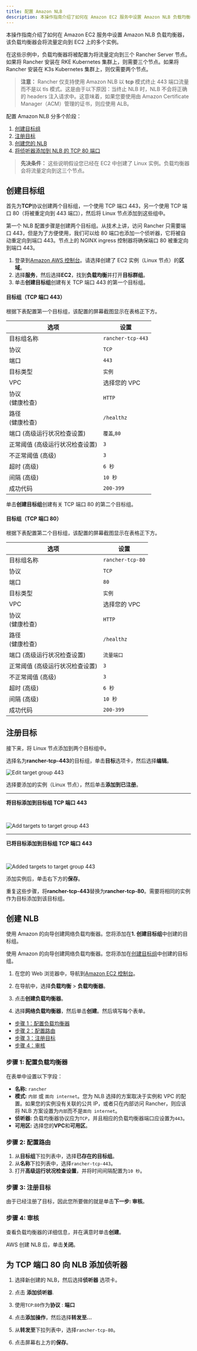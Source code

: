```yaml
---
title: 配置 Amazon NLB
description: 本操作指南介绍了如何在 Amazon EC2 服务中设置 Amazon NLB 负载均衡器，该负载均衡器会将流量定向到 EC2 上的多个实例。在这些示例中，负载均衡器将被配置为将流量定向到三个 Rancher Server 节点。如果将 Rancher 安装在 RKE Kubernetes 集群上，则需要三个节点。如果将 Rancher 安装在 K3s Kubernetes 集群上，则仅需要两个节点Rancher 仅支持使用 Amazon NLB 以 tcp 模式终止 443 端口流量而不是以 tls 模式。这是由于以下原因：当终止 NLB 时，NLB 不会将正确的 headers 注入请求中。这意味着，如果您要使用由 Amazon Certificate Manager（ACM）管理的证书，则应使用 ALB。
---
```


本操作指南介绍了如何在 Amazon EC2 服务中设置 Amazon NLB 负载均衡器，该负载均衡器会将流量定向到 EC2 上的多个实例。

在这些示例中，负载均衡器将被配置为将流量定向到三个 Rancher Server 节点。如果将 Rancher 安装在 RKE Kubernetes 集群上，则需要三个节点。如果将 Rancher 安装在 K3s Kubernetes 集群上，则仅需要两个节点。

> **注意：** Rancher 仅支持使用 Amazon NLB 以 **tcp** 模式终止 443 端口流量而不是以 tls 模式。这是由于以下原因：当终止 NLB 时，NLB 不会将正确的 headers 注入请求中。这意味着，如果您要使用由 Amazon Certificate Manager（ACM）管理的证书，则应使用 ALB。

配置 Amazon NLB 分多个阶段：

1. [创建目标组](#创建目标组)
2. [注册目标](#注册目标)
3. [创建您的 NLB](#创建-nlb)
4. [将侦听器添加到 NLB 的 TCP 80 端口](#为-tcp-端口-80-向-nlb-添加侦听器)

> **先决条件：** 这些说明假设您已经在 EC2 中创建了 Linux 实例。负载均衡器会将流量定向到这三个节点。

## 创建目标组

首先为**TCP**协议创建两个目标组，一个使用 TCP 端口 443，另一个使用 TCP 端口 80（将被重定向到 443 端口），然后将 Linux 节点添加到这些组中。

第一个 NLB 配置步骤是创建两个目标组。从技术上讲，访问 Rancher 只需要端口 443，但是为了方便使用，我们可以给 80 端口也添加一个侦听器，它将被自动重定向到端口 443。节点上的 NGINX ingress 控制器将确保端口 80 被重定向到端口 443。

1. 登录到[Amazon AWS 控制台](https://console.aws.amazon.com/ec2/)。请选择创建了 EC2 实例（Linux 节点）的**区域**。
2. 选择**服务**，然后选择**EC2**，找到**负载均衡**并打开**目标群组**。
3. 单击**创建目标组**创建有关 TCP 端口 443 的第一个目标组。

#### 目标组（TCP 端口 443）

根据下表配置第一个目标组，该配置的屏幕截图显示在表格正下方。

| 选项                            | 设置              |
| ------------------------------- | ----------------- |
| 目标组名称                      | `rancher-tcp-443` |
| 协议                            | `TCP`             |
| 端口                            | `443`             |
| 目标类型                        | `实例`            |
| VPC                             | 选择您的 VPC      |
| 协议<br/>(健康检查)             | `HTTP`            |
| 路径<br/>(健康检查)             | `/healthz`        |
| 端口 (高级运行状况检查设置)     | `覆盖`,`80`       |
| 正常阈值 (高级运行状况检查设置) | `3`               |
| 不正常阈值 (高级)               | `3`               |
| 超时 (高级)                     | `6 秒`            |
| 间隔 (高级)                     | `10 秒`           |
| 成功代码                        | `200-399`         |

单击**创建目标组**创建有关 TCP 端口 80 的第二个目标组。

#### 目标组（TCP 端口 80）

根据下表配置第二个目标组，该配置的屏幕截图显示在表格正下方。

| 选项                            | 设置             |
| ------------------------------- | ---------------- |
| 目标组名称                      | `rancher-tcp-80` |
| 协议                            | `TCP`            |
| 端口                            | `80`             |
| 目标类型                        | `实例`           |
| VPC                             | 选择您的 VPC     |
| 协议<br/>(健康检查)             | `HTTP`           |
| 路径<br/>(健康检查)             | `/healthz`       |
| 端口 (高级运行状况检查设置)     | `流量端口`       |
| 正常阈值 (高级运行状况检查设置) | `3`              |
| 不正常阈值 (高级)               | `3`              |
| 超时 (高级)                     | `6 秒`           |
| 间隔 (高级)                     | `10 秒`          |
| 成功代码                        | `200-399`        |

## 注册目标

接下来，将 Linux 节点添加到两个目标组中。

选择名为**rancher-tcp-443**的目标组，单击**目标**选项卡，然后选择**编辑**。

![Edit target group 443](/img/rancher/ha/nlb/edit-targetgroup-443.png)

选择要添加的实例（Linux 节点），然后单击**添加到已注册**。

<hr />

**将目标添加到目标组 TCP 端口 443**

<br/>

![Add targets to target group 443](/img/rancher/ha/nlb/add-targets-targetgroup-443.png)

<hr />

**已将目标添加到目标组 TCP 端口 443**

<br/>

![Added targets to target group 443](/img/rancher/ha/nlb/added-targets-targetgroup-443.png)

添加实例后，单击右下方的**保存**。

重复这些步骤，将**rancher-tcp-443**替换为**rancher-tcp-80**。需要将相同的实例作为目标添加到该目标组。

## 创建 NLB

使用 Amazon 的向导创建网络负载均衡器。您将添加在**1. 创建目标组**中创建的目标组。

使用 Amazon 的向导创建网络负载均衡器。您将添加在[创建目标组](#1-创建目标组)中创建的目标组。

1. 在您的 Web 浏览器中，导航到[Amazon EC2 控制台](https://console.aws.amazon.com/ec2/)。

2. 在导航中，选择**负载均衡** > **负载均衡器**。

3. 点击**创建负载均衡器**。

4. 选择**网络负载均衡器**，然后单击**创建**。然后填写每个表单。

- [步骤 1：配置负载均衡器](#步骤-1-配置负载均衡器)
- [步骤 2：配置路由](#步骤-2-配置路由)
- [步骤 3：注册目标](#步骤-3-注册目标)
- [步骤 4：审核](#步骤-4-审核)

### 步骤 1: 配置负载均衡器

在表单中设置以下字段：

- **名称:** `rancher`
- **模式:** `内部` 或 `面向 internet`。您为 NLB 选择的方案取决于实例和 VPC 的配置。如果您的实例没有关联的公共 IP，或者只在内部访问 Rancher，则应该将 NLB 方案设置为`内部`而不是`面向 internet`。
- **侦听器:** 负载均衡器协议应为`TCP`，并且相应的负载均衡器端口应设置为`443`。
- **可用区:** 选择您的**VPC**和**可用区**。

### 步骤 2: 配置路由

1. 从**目标组**下拉列表中，选择**已存在的目标组**。
2. 从**名称**下拉列表中，选择`rancher-tcp-443`。
3. 打开**高级运行状况检查设置**，并将时间间隔配置为`10 秒`。

### 步骤 3: 注册目标

由于已经注册了目标，因此您所要做的就是单击**下一步: 审核**。

### 步骤 4: 审核

查看负载均衡器的详细信息，并在满意时单击**创建**。

AWS 创建 NLB 后，单击**关闭**。

## 为 TCP 端口 80 向 NLB 添加侦听器

1. 选择新创建的 NLB，然后选择**侦听器** 选项卡。

2. 点击 **添加侦听器**.

3. 使用`TCP`:`80`作为**协议** : **端口**

4. 点击**添加操作**，然后选择**转发至...**

5. 从**转发至**下拉列表中，选择`rancher-tcp-80`。

6. 点击屏幕右上方的**保存**。
